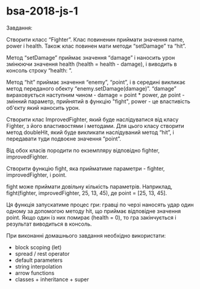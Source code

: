 # bsa-2018-js-1

Завдання:

Створити класс “Fighter”. 
Клас повиненин приймати значення name, power і health. 
Також клас повинен мати методи “setDamage” та “hit”.

Метод “setDamage” приймає значення “damage” і наносить урон змінюючи значення health (health = health - damage), і виводить в консоль строку “health: ”.

Метод “hit” приймає значення “enemy”, “point”, і в середині викликає метод переданого обекту “enemy.setDamage(damage)”. 
“damage” вираховується наступним чином - damage = point * power, 
де point - змінний параметр, прийнятий в функцію "fight", 
power - це властивість об'єкту який наносить урон.

Створити клас ImprovedFighter, який буде наслідуватися від класу Fighter, з його властивостями і методами.
Для цього класу створити метод doubleHit, який буде викликати наслідуваний метод “hit”, і передавати туди подвоєне значення “point”.

Від обох класів породити по екземпляру відповідно fighter, improvedFighter.

Створити функцію fight, яка прийматиме параметри - fighter, improvedFighter, і point.

fight може приймати довільну кількість параметрів. 
Наприклад, fight(fighter, improvedFighter, 25, 13, 45), де point = [25, 13, 45].

Ця функція запускатиме процес гри: гравці по черзі наносять удар один одному за допомогою методу hit, що приймає відповідне значення point. Якщо один із них помирає (health = 0), то гра закінчується і результат виводиться в консоль.

При виконанні домашнього завдання необхідно використати: 
- block scoping (let) 
- spread / rest operator 
- default parameters 
- string interpolation 
- arrow functions 
- classes + inheritance + super